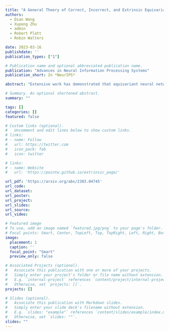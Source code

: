 ```yaml
---
title: "A General Theory of Correct, Incorrect, and Extrinsic Equivariance"
authors: 
  - Dian Wang
  - Xupeng Zhu
  - admin
  - Robert Platt
  - Robin Walters

date: 2023-03-16
publishdate: ''
publication_types: ["1"]

# Publication name and optional abbreviated publication name.
publication: "Advances in Neural Information Processing Systems"
publication_short: In *NeurIPS*

abstract: "Extensive work has demonstrated that equivariant neural networks can significantly improve sample efficiency and generalization by enforcing an inductive bias in the network architecture. These applications typically assume that the domain symmetry is fully described by explicit transformations of the model inputs and outputs. However, many real-life applications contain only latent or partial symmetries which cannot be easily described by simple transformations of the input. In these cases, it is necessary to learn symmetry in the environment instead of imposing it mathematically on the network architecture. We discover, surprisingly, that imposing equivariance constraints that do not exactly match the domain symmetry is very helpful in learning the true symmetry in the environment. We differentiate between extrinsic and incorrect symmetry constraints and show that while imposing incorrect symmetry can impede the model's performance, imposing extrinsic symmetry can actually improve performance. We demonstrate that an equivariant model can significantly outperform non-equivariant methods on domains with latent symmetries both in supervised learning and in reinforcement learning for robotic manipulation and control problems."

# Summary. An optional shortened abstract.
summary: ""

tags: []
categories: []
featured: false

# Custom links (optional).
#   Uncomment and edit lines below to show custom links.
# links:
# - name: Follow
#   url: https://twitter.com
#   icon_pack: fab
#   icon: twitter

# links:
# - name: Website
#   url: 'https://pointw.github.io/extrinsic_page/'

url_pdf: 'https://arxiv.org/abs/2303.04745'
url_code: 
url_dataset:
url_poster:
url_project:
url_slides:
url_source:
url_video: 

# Featured image
# To use, add an image named `featured.jpg/png` to your page's folder. 
# Focal points: Smart, Center, TopLeft, Top, TopRight, Left, Right, BottomLeft, Bottom, BottomRight.
image:
  placement: 1
  caption: ''
  focal_point: "Smart"
  preview_only: false

# Associated Projects (optional).
#   Associate this publication with one or more of your projects.
#   Simply enter your project's folder or file name without extension.
#   E.g. `internal-project` references `content/project/internal-project/index.md`.
#   Otherwise, set `projects: []`.
projects: []

# Slides (optional).
#   Associate this publication with Markdown slides.
#   Simply enter your slide deck's filename without extension.
#   E.g. `slides: "example"` references `content/slides/example/index.md`.
#   Otherwise, set `slides: ""`.
slides: ""
---
```

